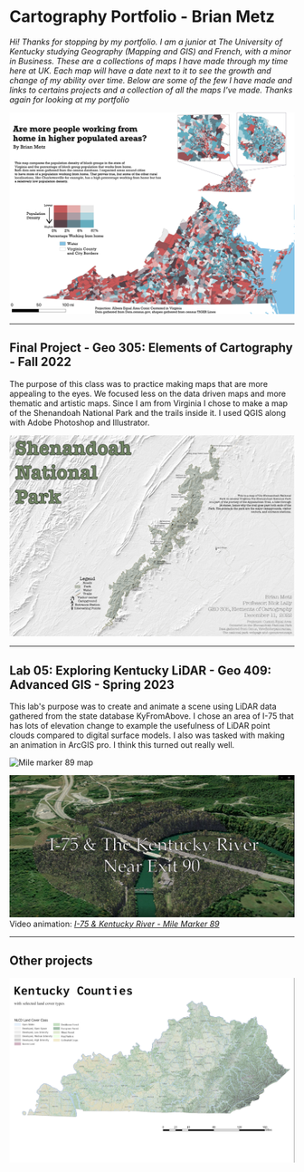 # Cartography Portfolio - Brian Metz

*Hi! Thanks for stopping by my portfolio. I am a junior at The University of Kentucky studying Geography (Mapping and GIS) and French, with a minor in Business. These are a collections of maps I have made through my time here at UK. Each map will have a date next to it to see the growth and change of my ability over time. Below are some of the few I have made and links to certains projects and a collection of all the maps I've made. Thanks again for looking at my portfolio*

<!-- commented out
[Follow this link to see my projects I have done](Projects.md)
[Follow this link to see all the maps that I have created](Map_Library.md) 
-->


![Virginia Bivariate Map](./Maps/Lab3-01.jpg) 

<hr>

## Final Project - Geo 305: Elements of Cartography - Fall 2022

The purpose of this class was to practice making maps that are more appealing to the eyes. We focused less on the data driven maps and more thematic and artistic maps. Since I am from Virginia I chose to make a map of the Shenandoah National Park and the trails inside it. I used QGIS along with Adobe Photoshop and Illustrator.

![Shenandoah National Park Map](./Maps/FinalShenV2-01.png) 

<hr>

## Lab 05: Exploring Kentucky LiDAR -  Geo 409: Advanced GIS - Spring 2023

This lab's purpose was to create and animate a scene using LiDAR data gathered from the state database KyFromAbove. I chose an area of I-75 that has lots of elevation change to example the usefulness of LiDAR point clouds compared to digital surface models. I also was tasked with making an animation in ArcGIS pro. I think this turned out really well. 

![Mile marker 89 map](./Maps/I75KyRiverLayout.jpg)     

![Screenshot of animation](./Maps/ScreenCapI75KyRiver.JPG)     
Video animation: *[I-75 & Kentucky River - Mile Marker 89](https://youtu.be/nSUdGtuF7i0)*

<hr>

## Other projects

![Kentucky Land Cover Map](./Maps/KyLandcover.jpg)
